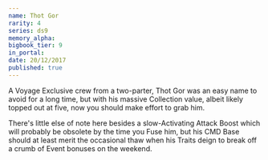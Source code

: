 ```yaml
---
name: Thot Gor
rarity: 4
series: ds9
memory_alpha:
bigbook_tier: 9
in_portal:
date: 20/12/2017
published: true
---
```


A Voyage Exclusive crew from a two-parter, Thot Gor was an easy name to avoid for a long time, but with his massive Collection value, albeit likely topped out at five, now you should make effort to grab him.

There's little else of note here besides a slow-Activating Attack Boost which will probably be obsolete by the time you Fuse him, but his CMD Base should at least merit the occasional thaw when his Traits deign to break off a crumb of Event bonuses on the weekend.
